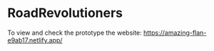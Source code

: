 # RoadRevolutioners
To view  and check the prototype the website: https://amazing-flan-e9ab17.netlify.app/
